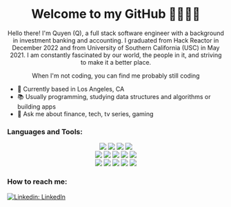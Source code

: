 <h1 align='center'>
  Welcome to my GitHub 👋🧑🏻‍💻
</h1>

<p align='center'>
  Hello there! I'm Quyen (Q), a full stack software engineer with a background in investment banking and accounting. I graduated from Hack Reactor in December 2022 and from University of Southern California (USC) in May 2021. I am constantly fascinated by our world, the people in it, and striving to make it a better place.
</p>

<p align="center" width=100%>When I'm not coding, you can find me probably still coding</p>

- 📍 Currently based in Los Angeles, CA
- 📚 Usually programming, studying data structures and algorithms or building apps
- 💬 Ask me about finance, tech, tv series, gaming

### Languages and Tools:

<div align='center' width=100% margin-bottom:2px>
  <img src="https://img.shields.io/badge/JavaScript-F7DF1E.svg?style=for-the-badge&logo=JavaScript&logoColor=black" />
  <img src="https://img.shields.io/badge/Typescript-3178C6?style=for-the-badge&logo=typescript&logoColor=61DAFB" />
  <img src="https://img.shields.io/badge/Python-3776AB.svg?style=for-the-badge&logo=Python&logoColor=white"/>
  <img src="https://img.shields.io/badge/java-%23ED8B00.svg?style=for-the-badge&logo=java&logoColor=white"/>
<!--   <img src="https://img.shields.io/badge/C++-00599C.svg?style=for-the-badge&logo=C++&logoColor=white"/> -->
</div>

<div align="center" width=100%>
  <img src="https://img.shields.io/badge/React-20232A?style=for-the-badge&logo=react&logoColor=61DAFB" />
  <img src="https://img.shields.io/badge/HTML5-E34F26.svg?style=for-the-badge&logo=HTML5&logoColor=white" />
  <img src="https://img.shields.io/badge/CSS3-1572B6.svg?style=for-the-badge&logo=CSS3&logoColor=white" />
  <img src="https://img.shields.io/badge/Tailwind%20CSS-06B6D4.svg?style=for-the-badge&logo=Tailwind-CSS&logoColor=white" />
  <img src="https://img.shields.io/badge/Webpack-8DD6F9.svg?style=for-the-badge&logo=Webpack&logoColor=black" />
</div>

<div align="center" width=100%>
  <img src="https://img.shields.io/badge/Express.js-000000?style=for-the-badge&logo=express&logoColor=white" />
  <img src="https://img.shields.io/badge/Node.js-339933?style=for-the-badge&logo=nodedotjs&logoColor=white" />
  <img src="https://img.shields.io/badge/MySQL-005C84?style=for-the-badge&logo=mysql&logoColor=white" />
  <img src="https://img.shields.io/badge/PostgreSQL-316192?style=for-the-badge&logo=postgresql&logoColor=white" />
  <img src="https://img.shields.io/badge/MongoDB-4EA94B?style=for-the-badge&logo=mongodb&logoColor=white" />
</div>

### How to reach me:
[![Linkedin: LinkedIn](https://img.shields.io/badge/linkedin-%230077B5.svg?style=for-the-badge&logo=linkedin&logoColor=white)](https://www.linkedin.com/in/quyenduhoang/)



<!--
**quyencodes/quyencodes** is a ✨ _special_ ✨ repository because its `README.md` (this file) appears on your GitHub profile.

Here are some ideas to get you started:

- 🔭 I’m currently working on ...
- 🌱 I’m currently learning ...
- 👯 I’m looking to collaborate on ...
- 🤔 I’m looking for help with ...
- 💬 Ask me about ...
- 📫 How to reach me: ...
- 😄 Pronouns: ...
- ⚡ Fun fact: ...
-->
